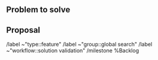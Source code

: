 ## Problem to solve

<!-- What problem do we solve? Try to define the who/what/why of the opportunity as a user story. For example, "As a (who), I want (what), so I can (why/value)." -->

## Proposal

<!-- Use this section to explain the feature and how it will work. It can be helpful to add technical details, design proposals, and links to related epics or issues. -->

<!-- Please add a label for the type of feature as per https://handbook.gitlab.com/handbook/product/groups/product-analysis/engineering/metrics/#work-type-classification -->
/label ~"type::feature"
/label ~"group::global search"
/label ~"workflow::solution validation" 
/milestone %Backlog
